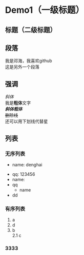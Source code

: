 # Demo1（一级标题）

## 标题（二级标题）

## 段落
我是邓海，我喜欢github  
    这是另外一个段落

## 强调
*斜体*  
我是**粗体**文字  
***斜体粗体***  
~~删除线~~  
还可以用下划线代替星
## 列表
### 无序列表
* name: denghai  
- qq: 123456  
 - name:  
 - qq  
   - name 
 - dd  
 
 
 
### 有序列表  
1. a
3. d
2. b  
  2.1 c  
  
### 3333